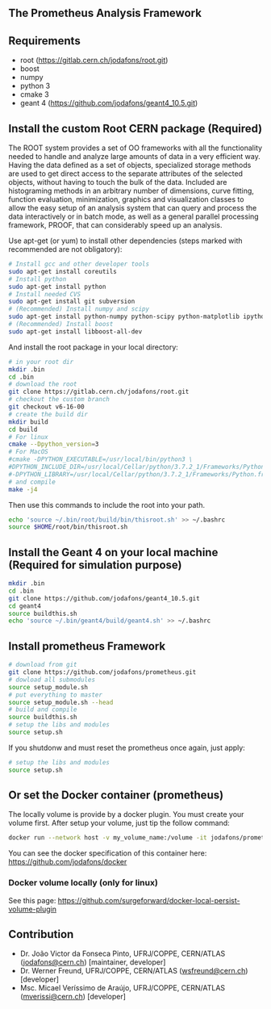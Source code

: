 
## The Prometheus Analysis Framework


## Requirements

- root (https://gitlab.cern.ch/jodafons/root.git)
- boost
- numpy
- python 3
- cmake 3
- geant 4 (https://github.com/jodafons/geant4_10.5.git)



## Install the custom Root CERN package (Required)

The ROOT system provides a set of OO frameworks with all the functionality
needed to handle and analyze large amounts of data in a very efficient way.
Having the data defined as a set of objects, specialized storage methods are
used to get direct access to the separate attributes of the selected objects,
without having to touch the bulk of the data. Included are histograming
methods in an arbitrary number of dimensions, curve fitting, function
evaluation, minimization, graphics and visualization classes to allow
the easy setup of an analysis system that can query and process the data
interactively or in batch mode, as well as a general parallel processing
framework, PROOF, that can considerably speed up an analysis.

Use apt-get (or yum) to install other dependencies (steps marked with recommended are not obligatory):

```bash
# Install gcc and other developer tools
sudo apt-get install coreutils
# Install python
sudo apt-get install python
# Install needed CVS
sudo apt-get install git subversion
# (Recommended) Install numpy and scipy
sudo apt-get install python-numpy python-scipy python-matplotlib ipython ipython-notebook python-pandas python-sympy python-nose
# (Recommended) Install boost
sudo apt-get install libboost-all-dev
```

And install the root package in your local directory:


```bash
# in your root dir
mkdir .bin
cd .bin
# download the root
git clone https://gitlab.cern.ch/jodafons/root.git
# checkout the custom branch
git checkout v6-16-00
# create the build dir
mkdir build
cd build
# For linux
cmake --Dpython_version=3   
# For MacOS
#cmake -DPYTHON_EXECUTABLE=/usr/local/bin/python3 \
#DPYTHON_INCLUDE_DIR=/usr/local/Cellar/python/3.7.2_1/Frameworks/Python.framework/Versions/3.7/Headers \
#-DPYTHON_LIBRARY=/usr/local/Cellar/python/3.7.2_1/Frameworks/Python.framework/Versions/3.7/lib/libpython3.7.dylib 
# and compile
make -j4
```

Then use this commands to include the root into your path.

```bash
echo 'source ~/.bin/root/build/bin/thisroot.sh' >> ~/.bashrc
source $HOME/root/bin/thisroot.sh
```




## Install the Geant 4 on your local machine (Required for simulation purpose)

```bash
mkdir .bin
cd .bin
git clone https://github.com/jodafons/geant4_10.5.git
cd geant4
source buildthis.sh
echo 'source ~/.bin/geant4/build/geant4.sh' >> ~/.bashrc
```



## Install prometheus Framework


```bash
# download from git
git clone https://github.com/jodafons/prometheus.git
# dowload all submodules
source setup_module.sh
# put everything to master
source setup_module.sh --head
# build and compile
source buildthis.sh
# setup the libs and modules
source setup.sh
```

If you shutdonw and must reset the prometheus once again, just apply:
```bash
# setup the libs and modules
source setup.sh
```



## Or set the Docker container (prometheus)

The locally volume is provide by a docker plugin. You must create your volume first. After setup your volume,
just tip the follow command:

```bash
docker run --network host -v my_volume_name:/volume -it jodafons/prometheus /bin/bash
```
You can see the docker specification of this container here: https://github.com/jodafons/docker

### Docker volume locally (only for linux)

See this page: https://github.com/surgeforward/docker-local-persist-volume-plugin



## Contribution

- Dr. João Victor da Fonseca Pinto, UFRJ/COPPE, CERN/ATLAS (jodafons@cern.ch) [maintainer, developer]
- Dr. Werner Freund, UFRJ/COPPE, CERN/ATLAS (wsfreund@cern.ch) [developer]
- Msc. Micael Veríssimo de Araújo, UFRJ/COPPE, CERN/ATLAS (mverissi@cern.ch) [developer]


